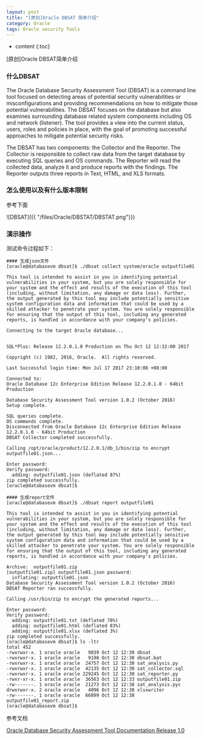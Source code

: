 ```yaml
---
layout: post
title: "[原创]Oracle DBSAT 简单介绍"
category: Oracle
tags: Oracle security Tools
---
```


* content
{:toc}


[原创]Oracle DBSAT简单介绍

### 什么DBSAT

The Oracle Database Security Assessment Tool (DBSAT) is a command line tool focused on detecting areas of potential security vulnerabilities or misconfigurations and providing recommendations on how to mitigate those potential vulnerabilities. The DBSAT focuses on the database but also examines surrounding database related system components including OS and network (listener). The tool provides a view into the current status, users, roles and policies in place, with the goal of promoting successful approaches to mitigate potential security risks.

The DBSAT has two components: the Collector and the Reporter. The Collector is responsible to collect raw data from the target database by executing SQL queries and OS commands. The Reporter will read the collected data, analyze it and produce reports with the findings. The Reporter outputs three reports in Text, HTML, and XLS formats.


### 怎么使用以及有什么版本限制


参考下面

![DBSAT]({{ "/files/Oracle/DBSTAT/DBSTAT.png"}})


### 演示操作

测试命令过程如下：


	#### 生成json文件
	[oracle@databasevm dbsat]$ ./dbsat collect system/oracle outputfile01

	This tool is intended to assist in you in identifying potential 
	vulnerabilities in your system, but you are solely responsible for 
	your system and the effect and results of the execution of this tool 
	(including, without limitation, any damage or data loss). Further, 
	the output generated by this tool may include potentially sensitive 
	system configuration data and information that could be used by a 
	skilled attacker to penetrate your system. You are solely responsible 
	for ensuring that the output of this tool, including any generated 
	reports, is handled in accordance with your company's policies.

	Connecting to the target Oracle database...


	SQL*Plus: Release 12.2.0.1.0 Production on Thu Oct 12 12:32:00 2017

	Copyright (c) 1982, 2016, Oracle.  All rights reserved.

	Last Successful login time: Mon Jul 17 2017 23:10:08 +08:00

	Connected to:
	Oracle Database 12c Enterprise Edition Release 12.2.0.1.0 - 64bit Production

	Database Security Assessment Tool version 1.0.2 (October 2016)
	Setup complete.

	SQL queries complete.
	OS commands complete.
	Disconnected from Oracle Database 12c Enterprise Edition Release 12.2.0.1.0 - 64bit Production
	DBSAT Collector completed successfully.

	Calling /opt/oracle/product/12.2.0.1/db_1/bin/zip to encrypt outputfile01.json...

	Enter password: 
	Verify password: 
	  adding: outputfile01.json (deflated 87%)
	zip completed successfully.
	[oracle@databasevm dbsat]$ 
	
	#### 生成report文件
	[oracle@databasevm dbsat]$ ./dbsat report outputfile01                                                                           

	This tool is intended to assist in you in identifying potential 
	vulnerabilities in your system, but you are solely responsible for 
	your system and the effect and results of the execution of this tool 
	(including, without limitation, any damage or data loss). Further, 
	the output generated by this tool may include potentially sensitive 
	system configuration data and information that could be used by a 
	skilled attacker to penetrate your system. You are solely responsible 
	for ensuring that the output of this tool, including any generated 
	reports, is handled in accordance with your company's policies.

	Archive:  outputfile01.zip
	[outputfile01.zip] outputfile01.json password: 
	  inflating: outputfile01.json       
	Database Security Assessment Tool version 1.0.2 (October 2016)
	DBSAT Reporter ran successfully.

	Calling /usr/bin/zip to encrypt the generated reports...

	Enter password: 
	Verify password: 
	  adding: outputfile01.txt (deflated 78%)
	  adding: outputfile01.html (deflated 83%)
	  adding: outputfile01.xlsx (deflated 3%)
	zip completed successfully.
	[oracle@databasevm dbsat]$ ls -ltr
	total 452
	-rwxrwxr-x. 1 oracle oracle   9039 Oct 12 12:30 dbsat
	-rwxrwxr-x. 1 oracle oracle   9198 Oct 12 12:30 dbsat.bat
	-rwxrwxr-x. 1 oracle oracle  24757 Oct 12 12:30 sat_analysis.py
	-rwxrwxr-x. 1 oracle oracle  42135 Oct 12 12:30 sat_collector.sql
	-rwxrwxr-x. 1 oracle oracle 229245 Oct 12 12:30 sat_reporter.py
	-rwxr-xr-x. 1 oracle oracle  36563 Oct 12 12:33 outputfile01.zip
	-rw-------. 1 oracle oracle  21273 Oct 12 12:38 sat_analysis.pyc
	drwxrwxr-x. 2 oracle oracle   4096 Oct 12 12:38 xlsxwriter
	-rw-------. 1 oracle oracle  66899 Oct 12 12:38 outputfile01_report.zip
	[oracle@databasevm dbsat]$




参考文档

[Oracle Database Security Assessment Tool Documentation Release 1.0](http://docs.oracle.com/cd/E76178_01/)



~~~ LinHong 2017/10/10 ~~~~
